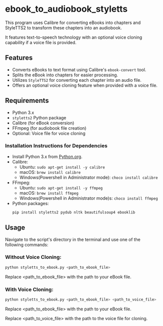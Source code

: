 # ebook_to_audiobook_styletts

This program uses Calibre for converting eBooks into chapters and StyleTTS2 to transform these chapters into an audiobook. 

It features text-to-speech technology with an optional voice cloning capability if a voice file is provided.


## Features

- Converts eBooks to text format using Calibre's `ebook-convert` tool.
- Splits the eBook into chapters for easier processing.
- Utilizes `StyleTTS2` for converting each chapter into an audio file.
- Offers an optional voice cloning feature when provided with a voice file.

## Requirements

- Python 3.x
- `styletts2` Python package
- Calibre (for eBook conversion)
- FFmpeg (for audiobook file creation)
- Optional: Voice file for voice cloning

### Installation Instructions for Dependencies

- Install Python 3.x from [Python.org](https://www.python.org/downloads/).
- Calibre:
  - Ubuntu: `sudo apt-get install -y calibre`
  - macOS: `brew install calibre`
  - Windows(Powershell in Administrator mode): `choco install calibre` 
- FFmpeg:
  - Ubuntu: `sudo apt-get install -y ffmpeg`
  - macOS: `brew install ffmpeg`
  - Windows(Powershell in Administrator mode)s: `choco install ffmpeg` 
- Python packages: 
  ```bash
  pip install styletts2 pydub nltk beautifulsoup4 ebooklib
## Usage

Navigate to the script's directory in the terminal and use one of the following commands:

### Without Voice Cloning:
```bash
python styletts_to_ebook.py <path_to_ebook_file>
```
Replace <path_to_ebook_file> with the path to your eBook file.

### With Voice Cloning:
```bash
python styletts_to_ebook.py <path_to_ebook_file> <path_to_voice_file>
```
Replace <path_to_ebook_file> with the path to your eBook file.

Replace <path_to_voice_file> with the path to the voice file for cloning.


